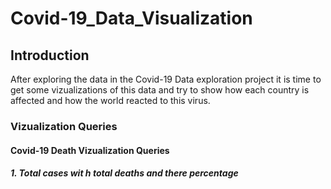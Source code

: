 # Covid-19_Data_Visualization

## Introduction

After exploring the data in the Covid-19 Data exploration project it is time to get some vizualizations of this data and try to show how each country is affected and how the world reacted to this virus.

### Vizualization Queries 

#### Covid-19 Death Vizualization Queries 

##### 1. Total cases wit h total deaths and there percentage
